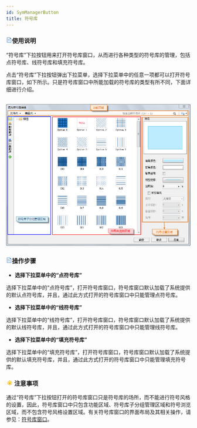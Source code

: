 ```yaml
---
id: SymManagerButton
title: 符号库
---
```

### ![](../../img/read.gif)使用说明

“符号库”下拉按钮用来打开符号库窗口，从而进行各种类型的符号库的管理，包括点符号库、线符号库和填充符号库。

点击“符号库”下拉按钮弹出下拉菜单，选择下拉菜单中的任意一项都可以打开符号库窗口，如下所示。只是符号库窗口中所能加载的符号库的类型有所不同，下面详细进行介绍。

![](img/SymLibManagerUI.png)  
---  
  
### ![](../../img/read.gif)操作步骤

  * **选择下拉菜单中的“点符号库”**

选择下拉菜单中的“点符号库”，打开符号库窗口，符号库窗口默认加载了系统提供的默认点符号库，并且，通过此方式打开的符号库窗口中只能管理点符号库。

  * **选择下拉菜单中的“线符号库”**

选择下拉菜单中的“线符号库”，打开符号库窗口，符号库窗口默认加载了系统提供的默认线符号库，并且，通过此方式打开的符号库窗口中只能管理线符号库。

  * **选择下拉菜单中的“填充符号库”**

选择下拉菜单中的“填充符号库”，打开符号库窗口，符号库窗口默认加载了系统提供的默认填充符号库，并且，通过此方式打开的符号库窗口中只能管理填充符号库。

### ![](../../img/note.png)注意事项

通过“符号库”下拉按钮打开的符号库窗口只是符号库的场所，而不能进行符号风格的设置，因此，符号库窗口中只包含功能区域、符号库子分组管理区域和符号浏览区域，而不包含符号风格设置区域。有关符号库窗口的界面布局及其相关操作，请参见：[符号库窗口](ResourcesManager.htm)。

